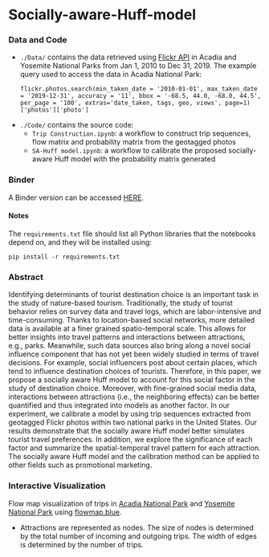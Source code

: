 # Socially-aware-Huff-model

### Data and Code
- `./Data/` contains the data retrieved using [Flickr API](https://www.flickr.com/services/api/) in Acadia and Yosemite National Parks from Jan 1, 2010 to Dec 31, 2019. The example query used to access the data in Acadia National Park: 
  ```
  flickr.photos.search(min_taken_date = '2010-01-01', max_taken_date = '2019-12-31', accuracy = '11', bbox = '-68.5, 44.0, -68.0, 44.5', per_page = '100', extras='date_taken, tags, geo, views', page=1)['photos']['photo']
  ```
- `./Code/` contains the source code:
  - `Trip Construction.ipynb`: a workflow to construct trip sequences, flow matrix and probability matrix from the geotagged photos
  - `SA-Huff model.ipynb`: a workflow to calibrate the proposed socially-aware Huff model with the probability matrix generated

### Binder
A Binder version can be accessed [HERE](https://mybinder.org/v2/gh/meilinshi/Socially-aware-Huff-model/HEAD).

#### Notes
The `requirements.txt` file should list all Python libraries that the notebooks depend on, and they will be installed using:
```
pip install -r requirements.txt
```

### Abstract
Identifying determinants of tourist destination choice is an important task in the study of nature-based tourism. Traditionally, the study of tourist behavior relies on survey data and travel logs, which are labor-intensive and time-consuming. Thanks to location-based social networks, more detailed data is available at a finer grained spatio-temporal scale. This allows for better insights into travel patterns and interactions between attractions, e.g., parks. Meanwhile, such data sources also bring along a novel social influence component that has not yet been widely studied in terms of travel decisions. For example, social influencers post about certain places, which tend to influence destination choices of tourists. Therefore, in this paper, we propose a socially aware Huff model to account for this social factor in the study of destination choice. Moreover, with fine-grained social media data, interactions between attractions (i.e., the neighboring effects) can be better quantified and thus integrated into models as another factor. In our experiment, we calibrate a model by using trip sequences extracted from geotagged Flickr photos within two national parks in the United States. Our results demonstrate that the socially aware Huff model better simulates tourist travel preferences. In addition, we explore the significance of each factor and summarize the spatial-temporal travel pattern for each attraction. The socially aware Huff model and the calibration method can be applied to other fields such as promotional marketing.

### Interactive Visualization
Flow map visualization of trips in [Acadia National Park](https://flowmap.blue/from-url?flows=https://raw.githubusercontent.com/meilinshi/Socially-aware-Huff-model/master/acadia_tripflow.csv&locations=https://raw.githubusercontent.com/meilinshi/Socially-aware-Huff-model/master/acadia_attractions.csv) and [Yosemite National Park](https://flowmap.blue/from-url?flows=https://raw.githubusercontent.com/meilinshi/Socially-aware-Huff-model/master/yosemite_tripflow.csv&locations=https://raw.githubusercontent.com/meilinshi/Socially-aware-Huff-model/master/yosemite_attractions.csv) using [flowmap.blue](https://flowmap.blue/). 
- Attractions are represented as nodes. The size of nodes is determined by the total number of incoming and outgoing trips. The width of edges is determined by the number of trips.

